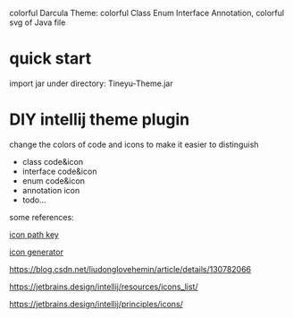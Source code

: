 <!-- Plugin description -->
colorful Darcula Theme:
colorful Class Enum Interface Annotation, 
colorful svg of Java file
<!-- Plugin description end -->

# quick start
import jar under directory: Tineyu-Theme.jar

# DIY intellij theme plugin

change the colors of code and icons to make it easier to distinguish

- class code&icon
- interface code&icon
- enum code&icon
- annotation icon
- todo...


some references:

[icon path key](https://github.com/JetBrains/intellij-community/blob/idea/231.8109.175/platform/util/ui/src/com/intellij/icons/AllIcons.java)

[icon generator](https://bjansen.github.io/intellij-icon-generator/)

https://blog.csdn.net/liudonglovehemin/article/details/130782066

https://jetbrains.design/intellij/resources/icons_list/

https://jetbrains.design/intellij/principles/icons/
